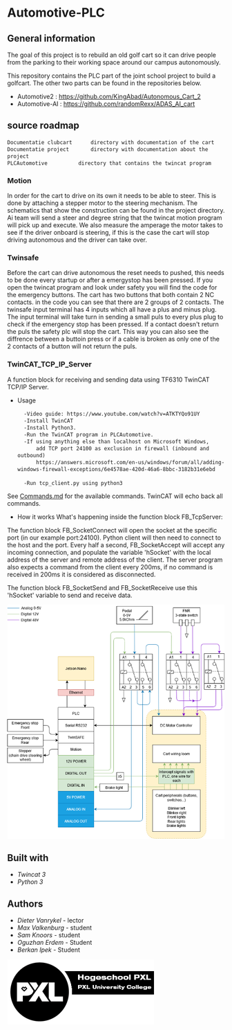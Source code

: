 
# Automotive-PLC

## General information
The goal of this project is to rebuild an old golf cart so it can drive people from the parking to their working space around our campus autonomously.

This repository contains the PLC part of the joint school project to build a golfcart. The other two parts can be found in the repositories below.
  - Automotive2 	: https://github.com/KingAbad/Autonomous_Cart_2
  - Automotive-AI 	: https://github.com/randomRexx/ADAS_AI_cart
 
 ## source roadmap
 ```
 Documentatie clubcart		directory with documentation of the cart
 Documentatie project		directory with documentation about the project
 PLCAutomotive			directory that contains the twincat program
 ```

### Motion
In order for the cart to drive on its own it needs to be able to steer. This is done by attaching a stepper motor to the steering mechanism. The schematics that show the construction can be found in the project directory. Ai team will send a steer and degree string that the twincat motion program will pick up and execute.
We also measure the amperage the motor takes to see if the driver onboard is steering, if this is the case the cart will stop driving autonomous and the driver can take over.

### Twinsafe
Before the cart can drive autonomous the reset needs to pushed, this needs to be done every startup or after a emergystop has been pressed. If you open the twincat program and look under safety you will find the code for the emergency buttons. The cart has two buttons that both contain 2 NC contacts. in the code you can see that there are 2 groups of 2 contacts. The twinsafe input terminal has 4 inputs which all have a plus and minus plug. The input terminal will take turn in sending a small puls to every plus plug to check if the emergency stop has been pressed. If a contact doesn't return the puls the safety plc will stop the cart. This way you can also see the diffrence between a buttoin press or if a cable is broken as only one of the 2 contacts of a button will not return the puls.

### TwinCAT_TCP_IP_Server

A function block for receiving and sending data using TF6310 TwinCAT TCP/IP Server.

- Usage

		-Video guide: https://www.youtube.com/watch?v=ATKTYQo91UY
		-Install TwinCAT
		-Install Python3.
		-Run the TwinCAT program in PLCAutomotive.
		-If using anything else than localhost on Microsoft Windows,
			add TCP port 24100 as exclusion in firewall (inbound and outbound)
			https://answers.microsoft.com/en-us/windows/forum/all/adding-windows-firewall-exceptions/6e4578ae-420d-46a6-8bbc-3182b31e6ebd
		
		-Run tcp_client.py using python3

See [Commands.md](Commands.md) for the available commands. TwinCAT will echo back all commands.

- How it works
What's happening inside the function block FB_TcpServer:

The function block FB_SocketConnect will open the socket at the specific port (in our example port:24100).
Python client will then need to connect to the host and the port.
Every half a second, FB_SocketAccept will accept any incoming connection, and populate the variable 'hSocket' with the local address of the server and remote address of the client.
The server program also expects a command from the client every 200ms, if no command is received in 200ms it is considered as disconnected.

The function block FB_SocketSend and FB_SocketReceive use this 'hSocket' variable to send and receive data.

![diagram project](Documentatie_Project/Schematic.png)

## Built with
* *Twincat 3*
* *Python 3*

## Authors

* *Dieter Vanrykel* - lector
* *Max Valkenburg* - student
* *Sam Knoors* - student
* *Oguzhan Erdem* - Student
* *Berkan Ipek* - Student

![Logo PXL](Documentatie_Project/pxl.png)


